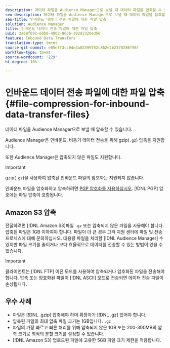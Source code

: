 ```yaml
---
description: 데이터 파일을 Audience Manager으로 보낼 때 데이터 파일을 압축할 수 있습니다.
seo-description: 데이터 파일을 Audience Manager으로 보낼 때 데이터 파일을 압축할 수 있습니다.
seo-title: 인바운드 데이터 전송 파일에 대한 파일 압축
solution: Audience Manager
title: 인바운드 데이터 전송 파일에 대한 파일 압축
uuid: 2a68f69c-60b0-4002-863b-302d2320e356
feature: Inbound Data Transfers
translation-type: tm+mt
source-git-commit: e05eff3cc04e4a82399752c862e2b2370286f96f
workflow-type: tm+mt
source-wordcount: '229'
ht-degree: 10%

---
```



# 인바운드 데이터 전송 파일에 대한 파일 압축{#file-compression-for-inbound-data-transfer-files}

데이터 파일을 Audience Manager으로 보낼 때 압축할 수 있습니다.

<!-- inbound-file-compression.xml -->

Audience Manager은 인바운드, 비동기 데이터 전송을 위해 gzip(`.gz`) 압축을 지원합니다.

또한 Audience Manager은 압축되지 않은 파일도 지원합니다.

>[!IMPORTANT]
>
>gzip(`.gz`)을 사용하여 압축된 인바운드 파일의 암호화는 지원되지 않습니다.
>
>인바운드 파일을 암호화하고 압축하려면 [PGP 암호화를 사용하십시오](../../../integration/sending-audience-data/batch-data-transfer-explained/inbound-file-encryption.md). [!DNL PGP] 암호에는 파일 압축이 포함됩니다.

## Amazon S3 압축

전달하려면 [!DNL Amazon S3]파일 `.gz` 또는 압축되지 않은 파일을 사용해야 합니다. 압축된 파일은 1GB 이하여야 합니다. 파일이 더 큰 경우 고객 지원 센터에 파일 및 전송 프로세스에 대해 문의하십시오. 대용량 파일을 처리할 [!DNL Audience Manager] 수 있지만 파일 크기를 줄이거나 보다 효율적으로 데이터를 전송할 수 있는 방법이 있을 수 있습니다.

>[!IMPORTANT]
>
>클라이언트는 [!DNL FTP] 이진 모드를 사용하여 압축되거나 암호화된 파일을 전송해야 합니다. 압축 또는 암호화된 파일이 [!DNL ASCII] 모드로 전송되면 데이터 전송 파일이 손상됩니다.

## 우수 사례

* 파일은 [!DNL .gzip] 압축해야 하며 확장자가 [!DNL .gz] 있어야 합니다.
* 압축된 파일의 최대 압축 파일 크기는 1GB입니다. `.gz`
* 파일의 가장 빠르고 빠른 처리를 위해 압축되지 않은 1GB 또는 200-300MB의 압축 크기로 최적의 분할 크기를 설정할 수 있습니다.
* [!DNL Amazon S3] 업로드된 파일에 고유한 5GB 파일 크기 제한을 적용합니다.
